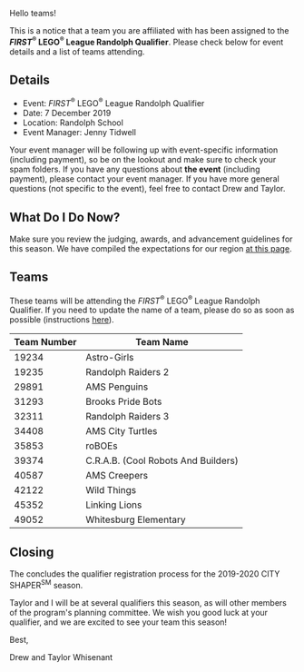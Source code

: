 Hello teams!

This is a notice that a team you are affiliated with has been assigned to the ***FIRST*<sup>&reg;</sup> LEGO<sup>&reg;</sup> League Randolph Qualifier**. Please check below for event details and a list of teams attending.

## Details

- Event: *FIRST*<sup>&reg;</sup> LEGO<sup>&reg;</sup> League Randolph Qualifier
- Date: 7 December 2019
- Location: Randolph School
- Event Manager: Jenny Tidwell

Your event manager will be following up with event-specific information (including payment), so be on the lookout and make sure to check your spam folders. If you have any questions about **the event** (including payment), please contact your event manager. If you have more general questions (not specific to the event), feel free to contact Drew and Taylor.


## What Do I Do Now?

Make sure you review the judging, awards, and advancement guidelines for this season. We have compiled the expectations for our region [at this page](https://github.com/drewwhis/alabama-first-lego-league/blob/main/2019-2020/fll/judging-and-advancement.md).


## Teams

These teams will be attending the *FIRST*<sup>&reg;</sup> LEGO<sup>&reg;</sup> League Randolph Qualifier. If you need to update the name of a team, please do so as soon as possible (instructions [here](https://github.com/drewwhis/alabama-first-lego-league/wiki/Changing-a-Team-Name)).

| Team Number | Team Name |
| ----------- | --------- |
| 19234    	  | Astro-Girls |
| 19235    	  | Randolph Raiders 2 |
| 29891    	  | AMS Penguins |
| 31293    	  | Brooks Pride Bots |
| 32311    	  | Randolph Raiders 3 |
| 34408    	  | AMS City Turtles |
| 35853    	  | roBOEs |
| 39374    	  | C.R.A.B. (Cool Robots And Builders) |
| 40587    	  | AMS Creepers |
| 42122    	  | Wild Things |
| 45352    	  | Linking Lions |
| 49052   	  | Whitesburg Elementary |


## Closing

The concludes the qualifier registration process for the 2019-2020 CITY SHAPER<sup>SM</sup> season.

Taylor and I will be at several qualifiers this season, as will other members of the program's planning committee. We wish you good luck at your qualifier, and we are excited to see your team this season!

Best,

Drew and Taylor Whisenant
